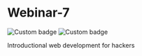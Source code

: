 # Webinar-7

![Custom badge](https://img.shields.io/badge/NHC-N00B%20HACK3RS%20COMMUNITY-brightgreen?style=plastic&logo=appveyor?cacheSeconds=3600)
![Custom badge](https://img.shields.io/badge/NHC-Join%20Us-cyan?style=plastic&logo=appveyor?cacheSeconds=3600?link=http://evil.org)

Introductional web development for hackers

